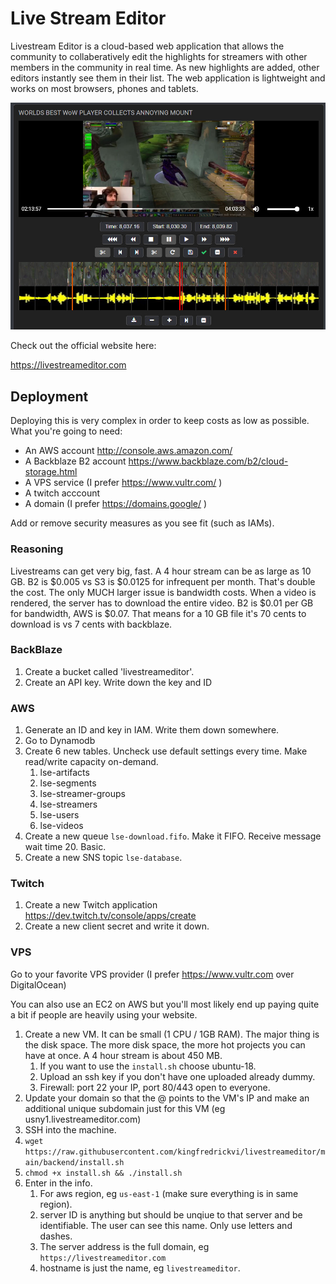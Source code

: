 
# Live Stream Editor

Livestream Editor is a cloud-based web application that allows the community to collaberatively edit the highlights for streamers with other members in the community in real time. As new highlights are added, other editors instantly see them in their list. The web application is lightweight and works on most browsers, phones and tablets.

![Overview Image](https://github.com/kingfredrickvi/livestreameditor/blob/main/backend/static_images/home1.jpg)

Check out the official website here:

https://livestreameditor.com

## Deployment

Deploying this is very complex in order to keep costs as low as possible. What you're going to need:

* An AWS account http://console.aws.amazon.com/
* A Backblaze B2 account https://www.backblaze.com/b2/cloud-storage.html
* A VPS service (I prefer https://www.vultr.com/ )
* A twitch acccount
* A domain (I prefer https://domains.google/ )

Add or remove security measures as you see fit (such as IAMs).

### Reasoning

Livestreams can get very big, fast. A 4 hour stream can be as large as 10 GB. B2 is $0.005 vs S3 is $0.0125 for infrequent per month. That's double the cost. The only MUCH larger issue is bandwidth costs. When a video is rendered, the server has to download the entire video. B2 is $0.01 per GB for bandwidth, AWS is $0.07. That means for a 10 GB file it's 70 cents to download is vs 7 cents with backblaze.

### BackBlaze

1. Create a bucket called 'livestreameditor'. 
1. Create an API key. Write down the key and ID

### AWS

1. Generate an ID and key in IAM. Write them down somewhere.
1. Go to Dynamodb
1. Create 6 new tables. Uncheck use default settings every time. Make read/write capacity on-demand.
    1. lse-artifacts
    1. lse-segments
    1. lse-streamer-groups
    1. lse-streamers
    1. lse-users
    1. lse-videos
1. Create a new queue `lse-download.fifo`. Make it FIFO. Receive message wait time 20. Basic. 
1. Create a new SNS topic `lse-database`.

### Twitch

1. Create a new Twitch application https://dev.twitch.tv/console/apps/create
1. Create a new client secret and write it down.

### VPS

Go to your favorite VPS provider (I prefer https://www.vultr.com over DigitalOcean)

You can also use an EC2 on AWS but you'll most likely end up paying quite a bit if people are heavily using your website.

1. Create a new VM. It can be small (1 CPU / 1GB RAM). The major thing is the disk space. The more disk space, the more hot projects you can have at once. A 4 hour stream is about 450 MB. 
    1. If you want to use the `install.sh` choose ubuntu-18. 
    1. Upload an ssh key if you don't have one uploaded already dummy.
    1. Firewall: port 22 your IP, port 80/443 open to everyone.
1. Update your domain so that the @ points to the VM's IP and make an additional unique subdomain just for this VM (eg usny1.livestreameditor.com)
1. SSH into the machine.
1. `wget https://raw.githubusercontent.com/kingfredrickvi/livestreameditor/main/backend/install.sh`
1. `chmod +x install.sh && ./install.sh`
1. Enter in the info.
    1. For aws region, eg `us-east-1` (make sure everything is in same region).
    1. server ID is anything but should be unqiue to that server and be identifiable. The user can see this name. Only use letters and dashes.
    1. The server address is the full domain, eg `https://livestreameditor.com`
    1. hostname is just the name, eg `livestreameditor`.